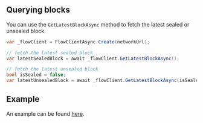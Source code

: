 ## Querying blocks

You can use the `GetLatestBlockAsync` method to fetch the latest sealed or unsealed block.

```csharp
var _flowClient = FlowClientAsync.Create(networkUrl);

// fetch the latest sealed block
var latestSealedBlock = await _flowClient.GetLatestBlockAsync();

// fetch the latest unsealed block
bool isSealed = false;
var latestUnsealedBlock = await _flowClient.GetLatestBlockAsync(isSealed);
```

## Example

An example can be found [here](https://github.com/tyronbrand/flow.net/blob/main/examples/Flow.Net.Examples/BlockExamples.cs).